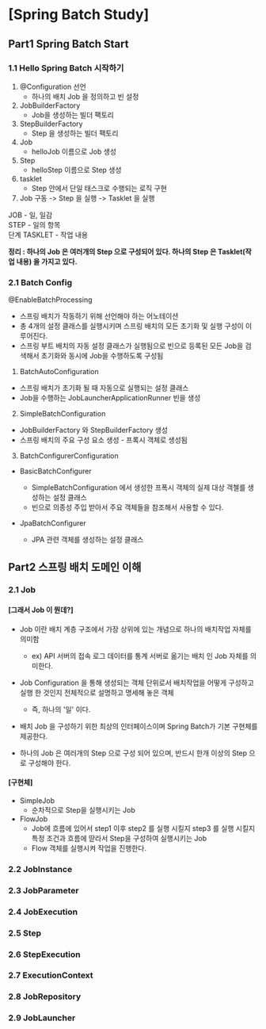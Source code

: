 # [Spring Batch Study]


## Part1 Spring Batch Start 

### 1.1 Hello Spring Batch 시작하기

1. @Configuration 선언
    - 하나의 배치 Job 을 정의하고 빈 설정
2. JobBuilderFactory
    - Job을 생성하는 빌더 팩토리
3. StepBuilderFactory
    - Step 을 생성하는 빌더 팩토리
4. Job
    - helloJob 이름으로 Job 생성
5. Step
    - helloStep 이름으로 Step 생성
6. tasklet
    - Step 안에서 단일 태스크로 수행되는 로직 구현
7. Job 구동 -> Step 을 실행 -> Tasklet 을 실행

JOB - 일, 일감 <br>
STEP - 일의 항목 <br> 
단계 TASKLET - 작업 내용


<b>정리 : 하나의 Job 은 여러개의 Step 으로 구성되어 있다. 하나의 Step 은 Tasklet(작업 내용) 을 가지고 있다.</b>

### 2.1 Batch Config

@EnableBatchProcessing
- 스프링 배치가 작동하기 위해 선언해야 하는 어노테이션
- 총 4개의 설정 클래스를 실행시키며 스프링 배치의 모든 초기화 및 실행 구성이 이루어진다.
- 스프링 부트 배치의 자동 설정 클래스가 실행됨으로 빈으로 등록된 모든 Job을 검색해서 초기화와 동시에 Job을 수행하도록 구성됨

1. BatchAutoConfiguration
- 스프링 배치가 초기화 될 때 자동으로 실행되는 설정 클래스
- Job을 수행하는 JobLauncherApplicationRunner 빈을 생성

2. SimpleBatchConfiguration
- JobBuilderFactory 와 StepBuilderFactory 생성
- 스프링 배치의 주요 구성 요소 생성 - 프록시 객체로 생성됨

3. BatchConfigurerConfiguration
- BasicBatchConfigurer
   * SimpleBatchConfiguration 에서 생성한 프폭시 객체의 실제 대상 객첼를 생성하는 설정 클래스
   * 빈으로 의종성 주입 받아서 주요 객체들을 참조해서 사용할 수 있다.

- JpaBatchConfigurer
   * JPA 관련 객체를 생성하는 설정 클래스

## Part2 스프링 배치 도메인 이해

### 2.1 Job

#### [그래서 Job 이 뭔데?]
* Job 이란 배치 계층 구조에서 가장 상위에 있는 개념으로 하나의 배치작업 자체를 의미함
    * ex) API 서버의 접속 로그 데이터를 통계 서버로 옮기는 배치 인 Job 자체를 의미한다.
* Job Configuration 을 통해 생성되는 객체 단위로서 배치작업을 어떻게 구성하고 실행 한 것인지 전체적으로 설명하고 명세해 놓은 객체
    * 즉, 하나의 '일' 이다.
* 배치 Job 을 구성하기 위한 최상의 인터페이스이며 Spring Batch가 기본 구현체를 제공한다.

* 하나의 Job 은 여러개의 Step 으로 구성 되어 있으며, 반드시 한개 이상의 Step 으로 구성해야 한다.


#### [구현체]

* SimpleJob
    * 순차적으로 Step을 실행시키는 Job
* FlowJob
    * Job에 흐름에 있어서 step1 이후 step2 를 실행 시킬지 step3 를 실행 시킬지 특정 조건과 흐름에 딷라서 Step을 구성하여 실행시키는 Job
    * Flow 객체를 실행시켜 작업을 진행한다.




### 2.2 JobInstance


### 2.3 JobParameter


### 2.4 JobExecution

### 2.5 Step

### 2.6 StepExecution

### 2.7 ExecutionContext

### 2.8 JobRepository

### 2.9 JobLauncher




